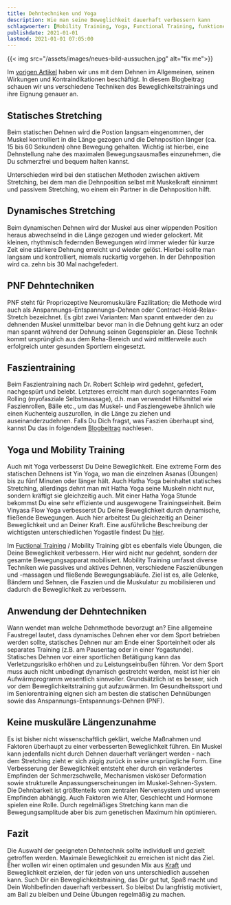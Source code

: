 ```yaml
---
title: Dehntechniken und Yoga
description: Wie man seine Beweglichkeit dauerhaft verbessern kann
schlagwoerter: [Mobility Training, Yoga, Functional Training, funktionelles Training]
publishdate: 2021-01-01
lastmod: 2021-01-01 07:05:00
---
```


{{< img src="/assets/images/neues-bild-aussuchen.jpg" alt="fix me">}}

Im [vorigen Artikel][1] haben wir uns mit dem Dehnen im Allgemeinen, seinen Wirkungen und Kontraindikationen beschäftigt. In diesem Blogbeitrag schauen wir uns verschiedene Techniken des Beweglichkeitstrainings und ihre Eignung genauer an.

## Statisches Stretching

Beim statischen Dehnen wird die Postion langsam eingenommen, der Muskel kontrolliert in die Länge gezogen und die Dehnposition länger (ca. 15 bis 60 Sekunden) ohne Bewegung gehalten. Wichtig ist hierbei, eine Dehnstellung nahe des maximalen Bewegungsausmaßes einzunehmen, die Du schmerzfrei und bequem halten kannst. 

Unterschieden wird bei den statischen Methoden zwischen aktivem Stretching, bei dem man die Dehnposition selbst mit Muskelkraft einnimmt und passivem Stretching, wo einem ein Partner in die Dehnposition hilft.


## Dynamisches Stretching

Beim dynamischen Dehnen wird der Muskel aus einer wippenden Position heraus abwechselnd in die Länge gezogen und wieder gelockert. Mit kleinen, rhythmisch federnden Bewegungen wird immer wieder für kurze Zeit eine stärkere Dehnung erreicht und wieder gelöst. Hierbei sollte man langsam und kontrolliert, niemals ruckartig vorgehen. In der Dehnposition wird ca. zehn bis 30 Mal nachgefedert.  


## PNF Dehntechniken

PNF steht für Propriozeptive Neuromuskuläre Fazilitation; die Methode wird auch als Anspannungs-Entspannungs-Dehnen oder Contract-Hold-Relax-Stretch bezeichnet. Es gibt zwei Varianten: Man spannt entweder den zu dehnenden Muskel unmittelbar bevor man in die Dehnung geht kurz an oder man spannt während der Dehnung seinen Gegenspieler an. Diese Technik kommt ursprünglich aus dem Reha-Bereich und wird mittlerweile auch erfolgreich unter gesunden Sportlern eingesetzt.


## Faszientraining

Beim Faszientraining nach Dr. Robert Schleip wird gedehnt, gefedert, nachgespürt und belebt. Letzteres erreicht man durch sogenanntes Foam Rolling (myofasziale Selbstmassage), d.h. man verwendet Hilfsmittel wie Faszienrollen, Bälle etc., um das Muskel- und Fasziengewebe ähnlich wie einen Kuchenteig auszurollen, in die Länge zu ziehen und auseinanderzudehnen. Falls Du Dich fragst, was Faszien überhaupt sind, kannst Du das in folgendem [Blogbeitrag][2] nachlesen.


## Yoga und Mobility Training

Auch mit Yoga verbesserst Du Deine Beweglichkeit. Eine extreme Form des statischen Dehnens ist Yin Yoga, wo man die einzelnen Asanas (Übungen) bis zu fünf Minuten oder länger hält. Auch Hatha Yoga beinhaltet statisches Stretching, allerdings dehnt man mit Hatha Yoga seine Muskeln nicht nur, sondern kräftigt sie gleichzeitig auch. Mit einer Hatha Yoga Stunde bekommst Du eine sehr effiziente und ausgewogene Trainingseinheit. Beim Vinyasa Flow Yoga verbesserst Du Deine Beweglichkeit durch dynamische, fließende Bewegungen. Auch hier arbeitest Du gleichzeitig an Deiner Beweglichkeit und an Deiner Kraft. Eine 
ausführliche Beschreibung der wichtigsten unterschiedlichen Yogastile findest Du [hier][3]. 

Im [Fuctional Training][4] / Mobility Training gibt es ebenfalls viele Übungen, die Deine Beweglichkeit verbessern. Hier wird nicht nur gedehnt, sondern der gesamte Bewegungsapparat mobilisiert. Mobility Training umfasst diverse Techniken wie passives und aktives Dehnen, verschiedene Faszienübungen und -massagen und fließende Bewegungsabläufe. Ziel ist es, alle Gelenke, Bändern und Sehnen, die Faszien und die Muskulatur zu mobilisieren und dadurch die Beweglichkeit zu verbessern.

## Anwendung der Dehntechniken

Wann wendet man welche Dehnmethode bevorzugt an? Eine allgemeine Faustregel lautet, dass dynamisches Dehnen eher vor dem Sport betrieben werden sollte, statisches Dehnen nur am Ende einer Sporteinheit oder als separates Training (z.B. am Pausentag oder in einer Yogastunde). Statisches Dehnen vor einer sportlichen Betätigung kann das Verletzungsrisiko erhöhen und zu Leistungseinbußen führen. Vor dem Sport muss auch nicht unbedingt dynamisch gestretcht werden, meist ist hier ein Aufwärmprogramm wesentlich sinnvoller. Grundsätzlich ist es besser, sich vor dem Beweglichkeitstraining gut aufzuwärmen. Im Gesundheitssport und im Seniorentraining eignen sich am besten die statischen Dehnübungen sowie das Anspannungs-Entspannungs-Dehnen (PNF). 

## Keine muskuläre Längenzunahme

Es ist bisher nicht wissenschaftlich geklärt, welche Maßnahmen und Faktoren überhaupt zu einer verbesserten Beweglichkeit führen. Ein Muskel kann jedenfalls nicht durch Dehnen dauerhaft verlängert werden - nach dem Stretching zieht er sich zügig zurück in seine ursprüngliche Form. Eine Verbesserung der Beweglichkeit entsteht eher durch ein verändertes Empfinden der Schmerzschwelle, Mechanismen visköser Deformation sowie strukturelle Anpassungserscheinungen im Muskel-Sehnen-System. Die Dehnbarkeit ist größtenteils vom zentralen Nervensystem und unserem Empfinden abhängig. Auch Faktoren wie Alter, Geschlecht und Hormone spielen eine Rolle. Durch regelmäßiges Stretching kann man die Bewegungsamplitude aber bis zum genetischen Maximum hin optimieren.


## Fazit

Die Auswahl der geeigneten Dehntechnik sollte individuell und gezielt getroffen werden. Maximale Beweglichkeit zu erreichen ist nicht das Ziel. Eher wollen wir einen optimalen und gesunden Mix aus [Kraft][5] und Beweglichkeit erzielen, der für jeden von uns unterschiedlich aussehen kann. Such Dir ein Beweglichkeitstraining, das Dir gut tut, Spaß macht und Dein Wohlbefinden dauerhaft verbessert. So bleibst Du langfristig motiviert, am Ball zu bleiben und Deine Übungen regelmäßig zu machen.



[1]: /artikel/2020/mobility-training
[2]: /artikel/2018/was-ist-yin-faszien-yoga/
[3]: /artikel/2018/yoga-stile/
[4]: /artikel/2019/functional-training/
[5]: /artikel/2020/krafttraining

